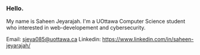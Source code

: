 ### Hello.

My name is Saheen Jeyarajah. I'm a UOttawa Computer Science student who interested in web-developement and cybersecurity.

Email: sjeya085@uottawa.ca
Linkedin: https://www.linkedin.com/in/saheen-jeyarajah/
